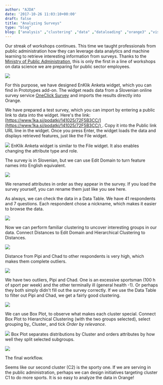 ```yaml
---
author: "AJDA"
date: '2017-10-26 11:03:10+00:00'
draft: false
title: "Analyzing Surveys"
type: "blog"
blog: ["analysis" ,"clustering" ,"data" ,"dataloading" ,"orange3" ,"visualization"  ,"workshop" ]
---
```


Our streak of workshops continues. This time we taught professionals from public administration how they can leverage data analytics and machine learning to retrieve interesting information from surveys. Thanks to the [Ministry of Public Administration](http://www.mju.gov.si/en/), this is only the first in a line of workshops on data science we are preparing for public sector employees.

![](FRI_2422.jpg)

For this purpose, we have designed EnKlik Anketa widget, which you can find in Prototypes add-on. The widget reads data from a Slovenian online survey service [OneClick Survey](http://english.1ka.si/) and imports the results directly into Orange.

We have prepared a test survey, which you can import by entering a public link to data into the widget. Here's the link: [https://www.1ka.si/podatki/141025/72F5B3CC/](https://www.1ka.si/podatki/141025/72F5B3CC/) . Copy it into the Public link URL line in the widget. Once you press Enter, the widget loads the data and displays retrieved features, just like the File widget.

![](Screen-Shot-2017-10-26-at-12.29.10.png)
EnKlik Anketa widget is similar to the File widget. It also enables changing the attribute type and role.



The survey is in Slovenian, but we can use Edit Domain to turn feature names into English equivalent.

![](Screen-Shot-2017-10-26-at-12.30.53.png)

We renamed attributes in order as they appear in the survey. If you load the survey yourself, you can rename them just like you see here.



As always, we can check the data in a Data Table. We have 41 respondents and 7 questions. Each respondent chose a nickname, which makes it easier to browse the data.

![](Screen-Shot-2017-10-26-at-12.33.25.png)

Now we can perform familiar clustering to uncover interesting groups in our data. Connect Distances to Edit Domain and Hierarchical Clustering to Distances.

![](Screen-Shot-2017-10-26-at-12.36.26.png)

Distance from Pipi and Chad to other respondents is very high, which makes them complete outliers.



![](Screen-Shot-2017-10-26-at-12.36.46.png)

We have two outliers, Pipi and Chad. One is an excessive sportsman (100 h of sport per week) and the other terminally ill (general health -1). Or perhaps they both simply didn't fill out the survey correctly. If we use the Data Table to filter out Pipi and Chad, we get a fairly good clustering.

![](Screen-Shot-2017-10-26-at-12.41.01.png)

We can use Box Plot, to observe what makes each cluster special. Connect Box Plot to Hierarchical Clustering (with the two groups selected), select grouping by_ Cluster_ and tick _Order by relevance_.

![](Screen-Shot-2017-10-26-at-12.41.50.png)
Box Plot separates distributions by Cluster and orders attributes by how well they split selected subgroups.



![](Screen-Shot-2017-10-26-at-12.45.32.png)

The final workflow.



Seems like our second cluster (C2) is the sporty one. If we are serving in the public administration, perhaps we can design initiatives targeting cluster C1 to do more sports. It is so easy to analyze the data in Orange!
